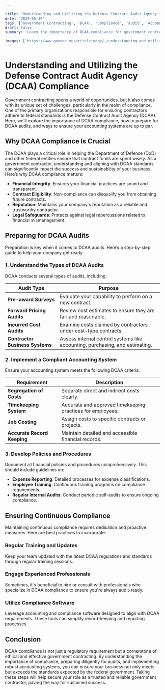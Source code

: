 ```yaml
---

title: 'Understanding and Utilizing the Defense Contract Audit Agency (DCAA) Compliance'
date: '2024-06-19'
tags: ['Government Contracting', 'DCAA', 'Compliance', 'Audit', 'Accounting Systems', 'Federal Contracts', 'Best Practices', 'Preparation', 'Standards']
draft: false
summary: 'Learn the importance of DCAA compliance for government contractors, including how to prepare for audits and ensure your accounting systems meet government standards.'

images: ['https://www.govcon.me/articleimage/./understanding_and_utilizing_the_defense_contract_audit_agency_dcaa_compliance.webp']
---
```


Understanding and Utilizing the Defense Contract Audit Agency (DCAA) Compliance
===============================================================================

Government contracting opens a world of opportunities, but it also comes with its unique set of challenges, particularly in the realm of compliance. One of the primary organizations responsible for ensuring contractors adhere to federal standards is the Defense Contract Audit Agency (DCAA). Here, we'll explore the importance of DCAA compliance, how to prepare for DCAA audits, and ways to ensure your accounting systems are up to par.

## **Why DCAA Compliance Is Crucial**

The DCAA plays a critical role in helping the Department of Defense (DoD) and other federal entities ensure that contract funds are spent wisely. As a government contractor, understanding and aligning with DCAA standards can significantly impact the success and sustainability of your business. Here’s why DCAA compliance matters:

- **Financial Integrity**: Ensures your financial practices are sound and transparent.
- **Contract Eligibility**: Non-compliance can disqualify you from obtaining future contracts.
- **Reputation**: Maintains your company's reputation as a reliable and trustworthy contractor.
- **Legal Safeguards**: Protects against legal repercussions related to financial mismanagement.

## **Preparing for DCAA Audits**

Preparation is key when it comes to DCAA audits. Here’s a step-by-step guide to help your company get ready:

### **1. Understand the Types of DCAA Audits**

DCAA conducts several types of audits, including:

| **Audit Type**                  | **Purpose**                                                                  |
|---------------------------------|------------------------------------------------------------------------------|
| **Pre-award Surveys**           | Evaluate your capability to perform on a new contract.                       |
| **Forward Pricing Audits**      | Review cost estimates to ensure they are fair and reasonable.                |
| **Incurred Cost Audits**        | Examine costs claimed by contractors under cost-type contracts.              |
| **Contractor Business Systems** | Assess internal control systems like accounting, purchasing, and estimating. |

### **2. Implement a Compliant Accounting System**

Ensure your accounting system meets the following DCAA criteria:

| **Requirement**                    | **Description**                                                      |
|------------------------------------|----------------------------------------------------------------------|
| **Segregation of Costs**           | Separate direct and indirect costs clearly.                          |
| **Timekeeping System**             | Accurate and approved timekeeping practices for employees.           |
| **Job Costing**                    | Assign costs to specific contracts or projects.                      |
| **Accurate Record Keeping**        | Maintain detailed and accessible financial records.                  |

### **3. Develop Policies and Procedures**

Document all financial policies and procedures comprehensively. This should include guidelines on:

- **Expense Reporting**: Detailed processes for expense classifications.
- **Employee Training**: Continuous training programs on compliance requirements.
- **Regular Internal Audits**: Conduct periodic self-audits to ensure ongoing compliance.

## **Ensuring Continuous Compliance**

Maintaining continuous compliance requires dedication and proactive measures. Here are best practices to incorporate:

### **Regular Training and Updates**

Keep your team updated with the latest DCAA regulations and standards through regular training sessions.

### **Engage Experienced Professionals**

Sometimes, it's beneficial to hire or consult with professionals who specialize in DCAA compliance to ensure you're always audit-ready.

### **Utilize Compliance Software**

Leverage accounting and compliance software designed to align with DCAA requirements. These tools can simplify record-keeping and reporting processes.

## **Conclusion**

DCAA compliance is not just a regulatory requirement but a cornerstone of ethical and effective government contracting. By understanding the importance of compliance, preparing diligently for audits, and implementing robust accounting systems, you can ensure your business not only meets but exceeds the standards expected by the federal government. Taking these steps will help secure your role as a trusted and reliable government contractor, paving the way for sustained success.

```
